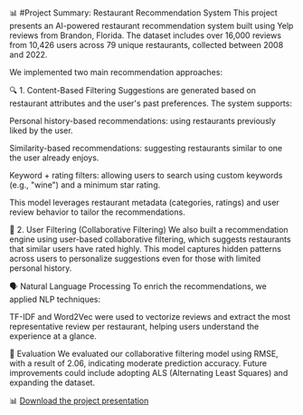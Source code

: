 📊 #Project Summary: Restaurant Recommendation System
This project presents an AI-powered restaurant recommendation system built using Yelp reviews from Brandon, Florida. The dataset includes over 16,000 reviews from 10,426 users across 79 unique restaurants, collected between 2008 and 2022.

We implemented two main recommendation approaches:

🔍 1. Content-Based Filtering
Suggestions are generated based on restaurant attributes and the user's past preferences. The system supports:

Personal history-based recommendations: using restaurants previously liked by the user.

Similarity-based recommendations: suggesting restaurants similar to one the user already enjoys.

Keyword + rating filters: allowing users to search using custom keywords (e.g., "wine") and a minimum star rating.

This model leverages restaurant metadata (categories, ratings) and user review behavior to tailor the recommendations.

🧠 2. User Filtering (Collaborative Filtering)
We also built a recommendation engine using user-based collaborative filtering, which suggests restaurants that similar users have rated highly. This model captures hidden patterns across users to personalize suggestions even for those with limited personal history.

🗣️ Natural Language Processing
To enrich the recommendations, we applied NLP techniques:

TF-IDF and Word2Vec were used to vectorize reviews and extract the most representative review per restaurant, helping users understand the experience at a glance.

📐 Evaluation
We evaluated our collaborative filtering model using RMSE, with a result of 2.06, indicating moderate prediction accuracy. Future improvements could include adopting ALS (Alternating Least Squares) and expanding the dataset.

📊 [Download the project presentation](https://drive.google.com/file/d/1jEqj35Iz3Fuj1jU_j0qhdU161lUgu9hR/view?usp=sharing)

